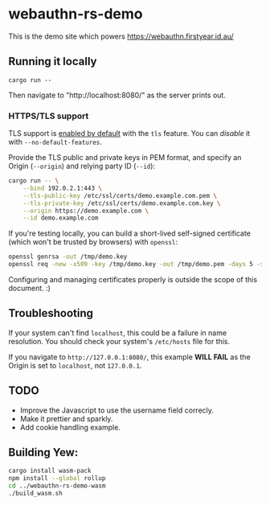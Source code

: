 # webauthn-rs-demo

This is the demo site which powers https://webauthn.firstyear.id.au/

## Running it locally

```
cargo run --
```

Then navigate to "http://localhost:8080/" as the server prints out.

### HTTPS/TLS support

TLS support is [enabled by default][0] with the `tls` feature. You can _disable_
it with `--no-default-features`.

[0]: https://doc.rust-lang.org/cargo/reference/features.html#the-default-feature

Provide the TLS public and private keys in PEM format, and specify an Origin
(`--origin`) and relying party ID (`--id`):

```sh
cargo run -- \
    --bind 192.0.2.1:443 \
    --tls-public-key /etc/ssl/certs/demo.example.com.pem \
    --tls-private-key /etc/ssl/certs/demo.example.com.key \
    --origin https://demo.example.com \
    --id demo.example.com
```

If you're testing locally, you can build a short-lived self-signed certificate
(which won't be trusted by browsers) with `openssl`:

```sh
openssl genrsa -out /tmp/demo.key
openssl req -new -x509 -key /tmp/demo.key -out /tmp/demo.pem -days 5 -subj "/CN=localhost/" -addext "subjectAltName = DNS:localhost"
```

Configuring and managing certificates properly is outside the scope of this
document. :)

## Troubleshooting

If your system can't find `localhost`, this could be a failure in name
resolution. You should check your system's `/etc/hosts` file for this.

If you navigate to `http://127.0.0.1:8080/`, this example **WILL FAIL** as the
Origin is set to `localhost`, not `127.0.0.1`.

## TODO

* Improve the Javascript to use the username field correcly.
* Make it prettier and sparkly.
* Add cookie handling example.

## Building Yew:

```sh
cargo install wasm-pack
npm install --global rollup
cd ../webauthn-rs-demo-wasm
./build_wasm.sh
```
